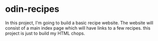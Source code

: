 # odin-recipes

In this project, I'm going to build a basic recipe website.
The website will consist of a main index page which will have links to a few recipes.
this project is just to build my HTML chops.